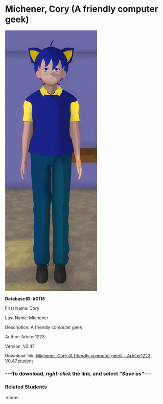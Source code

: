 # Michener, Cory (A friendly computer geek)

<img src="Files/Images/Michener, Cory (A friendly computer geek).png" title="Michener, Cory (A friendly computer geek) - Arbiter1223, V0.47">

**Database ID: #0116**

First Name: Cory

Last Name: Michener

Description: A friendly computer geek

Author: Arbiter1223

Version: V0.47

Download link: <a href="https://raw.githubusercontent.com/Arbiter1223/Daigaku-Gurashi-Custom-Students/master/Files/Studen%20Files/Michener%2C%20Cory%20(A%20friendly%20computer%20geek)%20-%20Arbiter1223%2C%20V0.47.student">Michener, Cory (A friendly computer geek) - Arbiter1223, V0.47.student</a>

### ---**To download, _right-click_ the link, and select _"Save as"_**---

### Related Students

-none-
